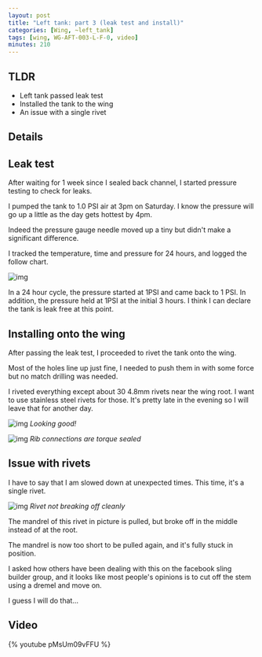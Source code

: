 ```yaml
---
layout: post
title: "Left tank: part 3 (leak test and install)"
categories: [Wing, ~left_tank]
tags: [wing, WG-AFT-003-L-F-0, video]
minutes: 210
---
```


## TLDR

- Left tank passed leak test
- Installed the tank to the wing
- An issue with a single rivet

## Details

## Leak test

After waiting for 1 week since I sealed back channel, I started pressure testing to check for leaks.

I pumped the tank to 1.0 PSI air at 3pm on Saturday. I know the pressure will go up a little as the day gets hottest by 4pm.

Indeed the pressure gauge needle moved up a tiny but didn't make a significant difference.

I tracked the temperature, time and pressure for 24 hours, and logged the follow chart.

![img](https://docs.google.com/spreadsheets/d/e/2PACX-1vRs8wZikI9lHKcyj5SJtuq2DIKkEilYZsqQZtAw7w6nqoqQtwgZGg-qS4-pK-PSlObX8HiyrmZfBAYX/pubchart?oid=542998422&format=image)

In a 24 hour cycle, the pressure started at 1PSI and came back to 1 PSI. In addition, the pressure held at 1PSI at the initial 3 hours. I think I can declare the tank is leak free at this point.

## Installing onto the wing

After passing the leak test, I proceeded to rivet the tank onto the wing.

Most of the holes line up just fine, I needed to push them in with some force but no match drilling was needed.

I riveted everything except about 30 4.8mm rivets near the wing root. I want to use stainless steel rivets for those. It's pretty late in the evening so I will leave that for another day.

![img](https://lh3.googleusercontent.com/pw/AP1GczOC-tW0Ip15eLCqRMqEVN5vqIsVw2nP01w8bP_x8tLoRG063bJVLCSye6wYelKsjOB2hqHg-fV8GC7fd0LmPd-O00HsL-xJZK49fOQeMcuBYogV-h_T_vXyqzQCPuC-gThfeMmupftaIdM_S-S7qES5vQ=w2274-h1712-s-no-gm?authuser=3)
_Looking good!_

![img](https://lh3.googleusercontent.com/pw/AP1GczMb6SKMhh36AbswWoxKVbMbJGyCie4q36KFyj_HshwM2t3mrsVyj7J5iZXHq95uJvzQyulYv1uOO9HHiteLx3GrdO7oyl5fk_LzORzp1HfX04YHFhyqiNNaNenUcxOSIdR25JpZDMTY3skGtHEDT1ijgQ=w2274-h1712-s-no-gm?authuser=3)
_Rib connections are torque sealed_

## Issue with rivets

I have to say that I am slowed down at unexpected times. This time, it's a single rivet.

![img](https://lh3.googleusercontent.com/pw/AP1GczMlGjWUUA2C77_m8yUOv4KWE5iGQxns2e0QQh3-vHrgsLKeVa01-ON7KHvQBqtdtoiUp8Uh0J_7p1OQzObEzPwqVy4RNushns-Woa4X1_-e_nEADjZF70gwaoA0XDKAE2zlZebc4EOfS8Tuet9IA6bj1w=w1290-h1712-s-no-gm?authuser=3)
_Rivet not breaking off cleanly_

The mandrel of this rivet in picture is pulled, but broke off in the middle instead of at the root.

The mandrel is now too short to be pulled again, and it's fully stuck in position.

I asked how others have been dealing with this on the facebook sling builder group, and it looks like most people's opinions is to cut off the stem using a dremel and move on.

I guess I will do that...

## Video

{% youtube pMsUm09vFFU %}
